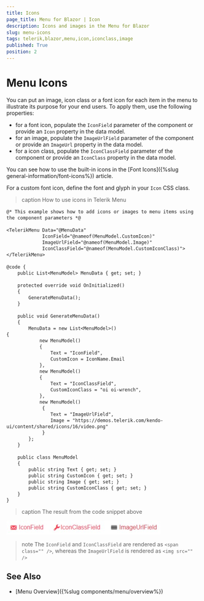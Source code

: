 ```yaml
---
title: Icons
page_title: Menu for Blazor | Icon
description: Icons and images in the Menu for Blazor
slug: menu-icons
tags: telerik,blazor,menu,icon,iconclass,image
published: True
position: 2
---
```


# Menu Icons

You can put an image, icon class or a font icon for each item in the menu to illustrate its purpose for your end users. To apply them, use the following properties:

* for a font icon, populate the `IconField` parameter of the component or provide an `Icon` property in the data model.
* for an image, populate the `ImageUrlField` parameter of the component or provide an `ImageUrl` property in the data model.
* for a icon class, populate the `IconClassField` parameter of the component or provide an `IconClass` property in the data model.

You can see how to use the built-in icons in the [Font Icons]({%slug  general-information/font-icons%}) article.

For a custom font icon, define the font and glyph in your `Icon` CSS class.

>caption How to use icons in Telerik Menu

````CSHTML
@* This example shows how to add icons or images to menu items using the component parameters *@

<TelerikMenu Data="@MenuData"
             IconField="@nameof(MenuModel.CustomIcon)"
             ImageUrlField="@nameof(MenuModel.Image)"
             IconClassField="@nameof(MenuModel.CustomIconClass)">
</TelerikMenu>

@code {
    public List<MenuModel> MenuData { get; set; }

    protected override void OnInitialized()
    {
        GenerateMenuData();
    }

    public void GenerateMenuData()
    {
        MenuData = new List<MenuModel>()
{
            new MenuModel()
            {
                Text = "IconField",
                CustomIcon = IconName.Email
            },
            new MenuModel()
            {
                Text = "IconClassField",
                CustomIconClass = "oi oi-wrench",
            },
            new MenuModel()
             {
                Text = "ImageUrlField",
                Image = "https://demos.telerik.com/kendo-ui/content/shared/icons/16/video.png"
             }
        };
    }

    public class MenuModel
    {
        public string Text { get; set; }
        public string CustomIcon { get; set; }
        public string Image { get; set; }
        public string CustomIconClass { get; set; }
    }
}
````

>caption The result from the code snippet above

![icons](images/icons.jpg)

>note The `IconField` and `IconClassField` are rendered as `<span class="" />`, whereas the `ImageUrlField` is rendered as `<img src="" />`

## See Also

  * [Menu Overview]({%slug components/menu/overview%})
